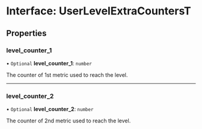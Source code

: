 # Interface: UserLevelExtraCountersT

## Properties

### level\_counter\_1

• `Optional` **level\_counter\_1**: `number`

The counter of 1st metric used to reach the level.

___

### level\_counter\_2

• `Optional` **level\_counter\_2**: `number`

The counter of 2nd metric used to reach the level.
